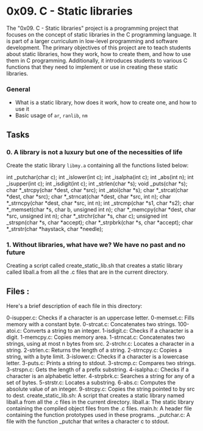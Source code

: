 # 0x09. C - Static libraries

The "0x09. C - Static libraries" project is a programming project that focuses on the concept of static libraries in the C programming language. It is part of a larger curriculum in low-level programming and software development. 
The primary objectives of this project are to teach students about static libraries, how they work, how to create them, and how to use them in C programming. Additionally, it introduces students to various C functions that they need to implement or use in creating these static libraries.

### General

- What is a static library, how does it work, how to create one, and how to use it
- Basic usage of `ar`, `ranlib`, `nm`


## Tasks

### 0. A library is not a luxury but one of the necessities of life

Create the static library `libmy.a` containing all the functions listed below:

int _putchar(char c);
int _islower(int c);
int _isalpha(int c);
int _abs(int n);
int _isupper(int c);
int _isdigit(int c);
int _strlen(char *s);
void _puts(char *s);
char *_strcpy(char *dest, char *src);
int _atoi(char *s);
char *_strcat(char *dest, char *src);
char *_strncat(char *dest, char *src, int n);
char *_strncpy(char *dest, char *src, int n);
int _strcmp(char *s1, char *s2);
char *_memset(char *s, char b, unsigned int n);
char *_memcpy(char *dest, char *src, unsigned int n);
char *_strchr(char *s, char c);
unsigned int _strspn(char *s, char *accept);
char *_strpbrk(char *s, char *accept);
char *_strstr(char *haystack, char *needle);

### 1. Without libraries, what have we? We have no past and no future

Creating a script called create_static_lib.sh that creates a static library called liball.a from all the .c files that are in the current directory.


## Files :

Here's a brief description of each file in this directory:

0-isupper.c: Checks if a character is an uppercase letter.
0-memset.c: Fills memory with a constant byte.
0-strcat.c: Concatenates two strings.
100-atoi.c: Converts a string to an integer.
1-isdigit.c: Checks if a character is a digit.
1-memcpy.c: Copies memory area.
1-strncat.c: Concatenates two strings, using at most n bytes from src.
2-strchr.c: Locates a character in a string.
2-strlen.c: Returns the length of a string.
2-strncpy.c: Copies a string, with a byte limit.
3-islower.c: Checks if a character is a lowercase letter.
3-puts.c: Prints a string to stdout.
3-strcmp.c: Compares two strings.
3-strspn.c: Gets the length of a prefix substring.
4-isalpha.c: Checks if a character is an alphabetic letter.
4-strpbrk.c: Searches a string for any of a set of bytes.
5-strstr.c: Locates a substring.
6-abs.c: Computes the absolute value of an integer.
9-strcpy.c: Copies the string pointed to by src to dest.
create_static_lib.sh: A script that creates a static library named liball.a from all the .c files in the current directory.
liball.a: The static library containing the compiled object files from the .c files.
main.h: A header file containing the function prototypes used in these programs.
_putchar.c: A file with the function _putchar that writes a character c to stdout.
